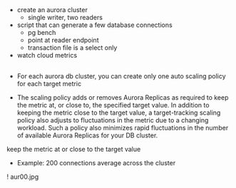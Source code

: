 ##
- create an aurora cluster
  - single writer, two readers
- script that can generate a few database connections
  - pg bench 
  - point at reader endpoint
  - transaction file is a select only
- watch cloud metrics

##

##


- For each aurora db cluster, you can create only one auto scaling policy for each target metric

- The scaling policy adds or removes Aurora Replicas as required to keep the metric at, or close to, the specified target value.
In addition to keeping the metric close to the target value, a target-tracking scaling policy also adjusts to
fluctuations in the metric due to a changing workload. Such a policy also minimizes rapid fluctuations in the number of
available Aurora Replicas for your DB cluster.

keep the metric at or close to the target value
- Example: 200 connections average across the cluster


! aur00.jpg


